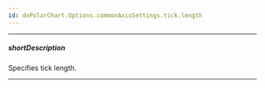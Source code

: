 ```yaml
---
id: dxPolarChart.Options.commonAxisSettings.tick.length
---
```

---
##### shortDescription
Specifies tick length.

---
